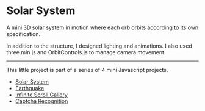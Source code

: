 # Solar System

A mini 3D solar system in motion where each orb orbits according to its own specification.

In addition to the structure, I designed lighting and animations. I also used three.min.js and OrbitControls.js to manage camera movement. 

---

This little project is part of a series of 4 mini Javascript projects.

- [Solar System](https://github.com/Mel-ania/Solar-system)
- [Earthquake](https://github.com/Mel-ania/Earthquake)
- [Infinite Scroll Gallery](https://github.com/Mel-ania/Gallery)
- [Captcha Recognition](https://github.com/Mel-ania/Robot)
